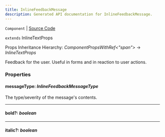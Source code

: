 ```yaml
---
title: InlineFeedbackMessage
description: Generated API documentation for InlineFeedbackMessage.
---
```


`Component` | [Source Code](https://github.com/mrCamelCode/jtjs/blob/ddfaeb1a2c9bf793372bb41076f65f452b124091/libs/react/lib/components/structured-information/InlineFeedbackMessage.tsx#L20)

`extends` InlineTextProps

Props Inheritance Hierarchy: _ComponentPropsWithRef<"span">_ -> _InlineTextProps_

Feedback for the user. Useful in forms and in reaction to user actions.

### Properties

#### messageType: _InlineFeedbackMessageType_

The type/severity of the message's contents.

---

#### bold?: _boolean_

---

#### italic?: _boolean_